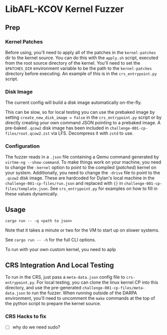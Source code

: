# LibAFL-KCOV Kernel Fuzzer

## Prep

### Kernel Patches

Before using, you'll need to apply all of the patches in the `kernel-patches` dir to the kernel source.
You can do this with the `apply.sh` script, executed from the root source directory of the kernel.
You'll need to set the `$PATCHES_DIR` environment variable to be the path to the `kernel-patches` directory before executing.
An example of this is in the `crs_entrypoint.py` script.

### Disk Image

The current config will build a disk image automatically on-the-fly.

This can be slow, so for local testing you can use the prebaked image by setting `create_new_disk_image = False` in the `crs_entrypoint.py` script or by directly creating your own command JSON pointing to a prebaked image.
A pre-baked `.qcow2` disk image has been included in `challenge-001-cp-files/root.qcow2.zst` via LFS.
Decompress it with `zstd` to use.

### Configuration

The fuzzer reads in a `.json` file containing a Qemu command generated by `virtme-ng --show-command`.
To make things work on your machine, you need to change the `-kernel` option to point to the compiled (*patched*) kernel on your system.
Additionally, you need to change the `-drive` file to point to the `.qcow2` disk image.
These are hardcoded for Dylan's local machine in the `challenge-001-cp-files/run.json` and replaced with `{}` in `challenge-001-cp-files/template.json`.
See `crs_entrypoint.py` for examples on how to fill in these values dynamically.


## Usage

`cargo run -- -q <path to json>`

Note that it takes a minute or two for the VM to start up on slower systems.

See `cargo run -- -h` for the full CLI options.

To run with your own custom kernel, you need to aplp

## CRS Integration And Local Testing

To run in the CRS, just pass a `meta-data.json` config file to `crs-entrypoint.py`.
For local testing, you can clone the linux kernel CP into this directory, and use the pre-generated `challenge-001-cp-files/meta-data.json` to run the fuzzer.
When running outside of the DARPA environment, you'll need to uncomment the `make` commands at the top of the python script to prepare the kernel source.

### CRS Hacks to fix

- [ ] why do we need sudo?
